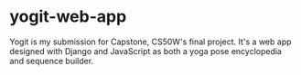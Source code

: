 # yogit-web-app
Yogit is my submission for Capstone, CS50W's final project. It's a web app designed with Django and JavaScript as both a yoga pose encyclopedia and sequence builder.
